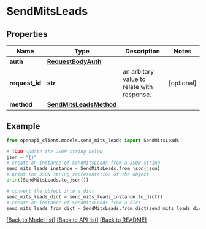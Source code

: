 # SendMitsLeads


## Properties

Name | Type | Description | Notes
------------ | ------------- | ------------- | -------------
**auth** | [**RequestBodyAuth**](RequestBodyAuth.md) |  | 
**request_id** | **str** | an arbitary value to relate with response. | [optional] 
**method** | [**SendMitsLeadsMethod**](SendMitsLeadsMethod.md) |  | 

## Example

```python
from openapi_client.models.send_mits_leads import SendMitsLeads

# TODO update the JSON string below
json = "{}"
# create an instance of SendMitsLeads from a JSON string
send_mits_leads_instance = SendMitsLeads.from_json(json)
# print the JSON string representation of the object
print(SendMitsLeads.to_json())

# convert the object into a dict
send_mits_leads_dict = send_mits_leads_instance.to_dict()
# create an instance of SendMitsLeads from a dict
send_mits_leads_from_dict = SendMitsLeads.from_dict(send_mits_leads_dict)
```
[[Back to Model list]](../README.md#documentation-for-models) [[Back to API list]](../README.md#documentation-for-api-endpoints) [[Back to README]](../README.md)


